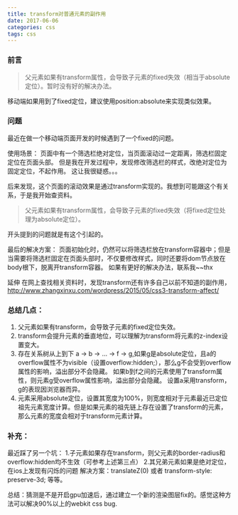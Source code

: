 ```yaml
---
title: transform对普通元素的副作用
date: 2017-06-06
categories: css
tags: css
---
```


### 前言
> 父元素如果有transform属性，会导致子元素的fixed失效（相当于absolute定位）。暂时没有好的解决办法。

移动端如果用到了fixed定位，建议使用position:absolute来实现类似效果。


### 问题
最近在做一个移动端页面开发的时候遇到了一个fixed的问题。

使用场景：
页面中有一个筛选栏绝对定位，当页面滚动过一定距离，筛选栏固定定位在页面头部。
但是我在开发过程中，发现修改筛选栏的样式，改绝对定位为固定定位，不起作用。
这让我很疑惑。。。

后来发现，这个页面的滚动效果是通过transform实现的。我想到可能跟这个有关系，于是我开始查资料。

>  父元素如果有transform属性，会导致子元素的fixed失效（将fixed定位处理为absolute定位）。

开头提到的问题就是有这个引起的。


最后的解决方案：
页面初始化时，仍然可以将筛选栏放在transform容器中；但是当需要将筛选栏固定在页面头部时，不仅要修改样式，同时还要将dom节点放在body根下，脱离开transform容器。
如果有更好的解决办法，联系我~~thx

延伸
在网上查找相关资料时，发现transform还有许多自己以前不知道的副作用，
http://www.zhangxinxu.com/wordpress/2015/05/css3-transform-affect/

### 总结几点：
1. 父元素如果有transform，会导致子元素的fixed定位失效。
2. transform会提升元素的垂直地位，可以理解为transform将元素的z-index设置变大。
3. 存在关系树从上到下 a -> b -> ... -> f -> g,如果g是absolute定位，且a的overflow属性不为visible（设置overflow:hidden;），那么g不会受到overflow属性的影响，溢出部分不会隐藏。
   如果b到f之间的元素使用了transform属性，则元素g受overflow属性影响，溢出部分会隐藏。
   设置a采用transform，g的表现因浏览器而异。
4. 元素采用absolute定位，设置其宽度为100%，则宽度相对于元素最近已定位祖先元素宽度计算。但是如果元素的祖先链上存在设置了transform的元素，那么元素的宽度会相对于transform元素计算。



### 补充：
最近踩了另一个坑：
1.子元素如果存在transform，则父元素的border-radius和overflow:hidden均不生效（可参考上述第三点）
2.其兄弟元素如果是绝对定位，在ios上发现有闪烁的问题
解决方案：translateZ(0) 或者 transform-style: preserve-3d; 等等。

总结：猜测是不是开启gpu加速后，通过建立一个新的渲染图层fix的。感觉这种方法可以解决90%以上的webkit css bug.